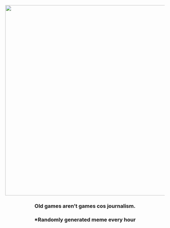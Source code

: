 <p align="center">
        <img src="https://i.redd.it/0qce564e3je91.jpg" width="600" height="600">
        </p>
        <h3 align="center">Old games aren’t games cos journalism.</h3>
        <h3 align="center">*Randomly generated meme every hour</h3>
    